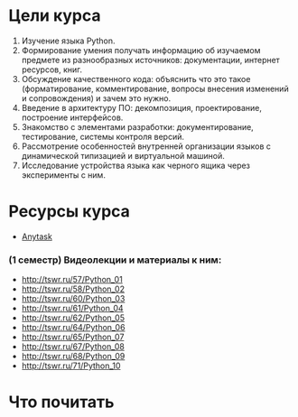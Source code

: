 # Цели курса

1. Изучение языка Python.
2. Формирование умения получать информацию об изучаемом предмете из разнообразных источников: документации, интернет ресурсов, книг.
3. Обсуждение качественного кода: объяснить что это такое (форматирование, комментирование, вопросы внесения изменений и сопровождения) и зачем это нужно.
4. Введение в архитектуру ПО: декомпозиция, проектирование, построение интерфейсов.
5. Знакомство с элементами разработки: документирование, тестирование, системы контроля версий.
6. Рассмотрение особенностей внутренней организации языков с динамической типизацией и виртуальной машиной.
7. Исследование устройства языка как черного ящика через эксперименты с ним.


# Ресурсы курса

* [Anytask](http://anytask.org/)


### (1 семестр) Видеолекции и материалы к ним:
- http://tswr.ru/57/Python_01
- http://tswr.ru/58/Python_02
- http://tswr.ru/60/Python_03
- http://tswr.ru/61/Python_04
- http://tswr.ru/62/Python_05
- http://tswr.ru/64/Python_06
- http://tswr.ru/65/Python_07
- http://tswr.ru/67/Python_08
- http://tswr.ru/68/Python_09
- http://tswr.ru/71/Python_10

# Что почитать

